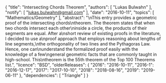 {
    "title": "Intersecting Chords Theorem",
    "authors": [
        "Lukas Bulwahn"
    ],
    "notify": [
        "lukas.bulwahn@gmail.com"
    ],
    "date": "2016-10-11",
    "topics": [
        "Mathematics/Geometry"
    ],
    "abstract": "\nThis entry provides a geometric proof of the intersecting chords\ntheorem. The theorem states that when two chords intersect each other\ninside a circle, the products of their segments are equal.  After a\nshort review of existing proofs in the literature, I decided to use a\nproof approach that employs reasoning about lengths of line segments,\nthe orthogonality of two lines and the Pythagoras Law. Hence, one can\nunderstand the formalized proof easily with the knowledge of a few\ngeneral geometric facts that are commonly taught in high-school.  This\ntheorem is the 55th theorem of the Top 100 Theorems list.",
    "licence": "BSD",
    "olderReleases": {
        "2016": "2016-10-11",
        "2016-1": "2016-12-17",
        "2017": "2017-10-10",
        "2018": "2018-08-16",
        "2019": "2019-06-11"
    },
    "dependencies": [
        "Triangle"
    ]
}